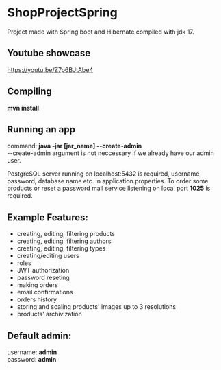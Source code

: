 # ShopProjectSpring
Project made with Spring boot and Hibernate compiled with jdk 17.

## Youtube showcase
https://youtu.be/Z7p6BJtAbe4

## Compiling
**mvn install**

## Running an app
command: **java -jar [jar_name] --create-admin**  
--create-admin argument is not neccessary if we already have our admin user.

PostgreSQL server running on localhost:5432 is required, username, password, database name etc. in application.properties.
To order some products or reset a password mail service listening on local port **1025** is required.

## Example Features:
- creating, editing, filtering products
- creating, editing, filtering authors
- creating, editing, filtering types
- creating/editing users
- roles
- JWT authorization
- password reseting
- making orders
- email confirmations
- orders history
- storing and scaling products' images up to 3 resolutions
- products' archivization

## Default admin:
username: **admin**  
password: **admin**
